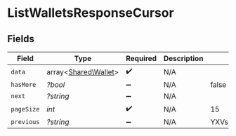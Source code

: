 # ListWalletsResponseCursor


## Fields

| Field                                                 | Type                                                  | Required                                              | Description                                           | Example                                               |
| ----------------------------------------------------- | ----------------------------------------------------- | ----------------------------------------------------- | ----------------------------------------------------- | ----------------------------------------------------- |
| `data`                                                | array<[Shared\Wallet](../../Models/Shared/Wallet.md)> | :heavy_check_mark:                                    | N/A                                                   |                                                       |
| `hasMore`                                             | *?bool*                                               | :heavy_minus_sign:                                    | N/A                                                   | false                                                 |
| `next`                                                | *?string*                                             | :heavy_minus_sign:                                    | N/A                                                   |                                                       |
| `pageSize`                                            | *int*                                                 | :heavy_check_mark:                                    | N/A                                                   | 15                                                    |
| `previous`                                            | *?string*                                             | :heavy_minus_sign:                                    | N/A                                                   | YXVsdCBhbmQgYSBtYXhpbXVtIG1heF9yZXN1bHRzLol=          |